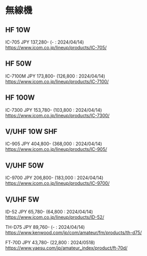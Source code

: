 # 無線機
## HF 10W
IC-705
JPY 137,280-
(- : 2024/04/14)
https://www.icom.co.jp/lineup/products/IC-705/

## HF 50W
IC-7100M
JPY 173,800-
(126,800 : 2024/04/14)
https://www.icom.co.jp/lineup/products/IC-7100/

## HF 100W
IC-7300
JPY 153,780-
(103,800 : 2024/04/14)
https://www.icom.co.jp/lineup/products/IC-7300/

## V/UHF 10W SHF
IC-905
JPY 404,800-
(368,000 : 2024/04/14)
https://www.icom.co.jp/lineup/products/IC-905/

## V/UHF 50W
IC-9700
JPY 206,800-
(183,000 : 2024/04/14)
https://www.icom.co.jp/lineup/products/IC-9700/

## V/UHF 5W 
ID-52
JPY 65,780-
(64,800 : 2024/04/14)
https://www.icom.co.jp/lineup/products/ID-52/

TH-D75
JPY 89,760-
(- : 2024/04/14)
https://www.kenwood.com/jp/com/amateur/fm/products/th-d75/

FT-70D
JPY 43,780-
(22,800 : 2024/0518)
https://www.yaesu.com/jp/amateur_index/product/ft-70d/

